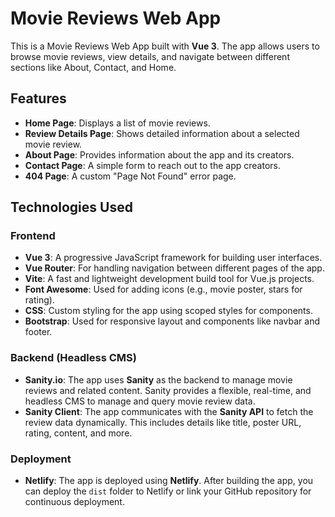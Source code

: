 # Movie Reviews Web App

This is a Movie Reviews Web App built with **Vue 3**. The app allows users to browse movie reviews, view details, and navigate between different sections like About, Contact, and Home.

## Features

- **Home Page**: Displays a list of movie reviews.
- **Review Details Page**: Shows detailed information about a selected movie review.
- **About Page**: Provides information about the app and its creators.
- **Contact Page**: A simple form to reach out to the app creators.
- **404 Page**: A custom "Page Not Found" error page.

## Technologies Used

### Frontend

- **Vue 3**: A progressive JavaScript framework for building user interfaces.
- **Vue Router**: For handling navigation between different pages of the app.
- **Vite**: A fast and lightweight development build tool for Vue.js projects.
- **Font Awesome**: Used for adding icons (e.g., movie poster, stars for rating).
- **CSS**: Custom styling for the app using scoped styles for components.
- **Bootstrap**: Used for responsive layout and components like navbar and footer.

### Backend (Headless CMS)

- **Sanity.io**: The app uses **Sanity** as the backend to manage movie reviews and related content. Sanity provides a flexible, real-time, and headless CMS to manage and query movie review data.
- **Sanity Client**: The app communicates with the **Sanity API** to fetch the review data dynamically. This includes details like title, poster URL, rating, content, and more.

### Deployment

- **Netlify**: The app is deployed using **Netlify**. After building the app, you can deploy the `dist` folder to Netlify or link your GitHub repository for continuous deployment.
